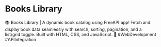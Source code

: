 # Books Library
 📚 Books Library | A dynamic book catalog using FreeAPI.app! Fetch and display book data seamlessly with search, sorting, pagination, and a list/grid toggle. Built with HTML, CSS, and JavaScript. 🚀 #WebDevelopment #APIIntegration
